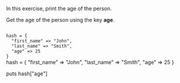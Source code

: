 In this exercise,
print the age of the person.

Get the age of the
person using the key **age**.

<codeblock language="ruby" type="exercise" testMode="fixedInput">
<code>
hash = {
  "first_name" => "John",
  "last_name" => "Smith",
  "age" => 25
}
</code>

<solution>
hash = {
  "first_name" => "John",
  "last_name" => "Smith",
  "age" => 25
}

puts hash["age"]
</solution>
</codeblock>